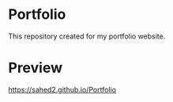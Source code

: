 # Portfolio
This repository created for my portfolio website. 

# Preview 
https://sahed2.github.io/Portfolio
